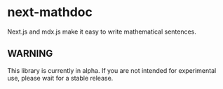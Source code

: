# next-mathdoc

Next.js and mdx.js make it easy to write mathematical sentences.

## WARNING

This library is currently in alpha. If you are not intended for experimental use, please wait for a stable release.
